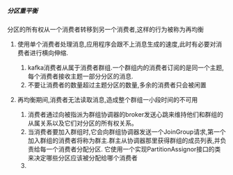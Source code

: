 ##### 分区重平衡
分区的所有权从一个消费者转移到另一个消费者,这样的行为被称为再均衡
1. 使用单个消费者处理消息,应用程序会跟不上消息生成的速度,此时有必要对消费者进行横向伸缩.
   1. kafka消费者从属于消费者群组.一个群组内的消费者订阅的是同一个主题,每个消费者接收主题一部分分区的消息.
   2. 不要让消费者的数量超过主题分区的数量,多余的消费者只会被闲置

2. 再均衡期间,消费者无法读取消息,造成整个群组一小段时间的不可用
   1. 消费者通过向被指派为群组协调器的broker发送心跳来维持他们和群组的从属关系以及它们对分区的所有权关系。
   2. 当消费者要加入群组时,它会向群组协调器发送一个JoinGroup请求,第一个加入群组的消费者将称为群主.群主从协调器那里获得群组的成员列表,并负责给每一个消费者分配分区.
   它使用一个实现PartitionAssignor接口的类来决定哪些分区应该被分配给哪个消费者
   3. 